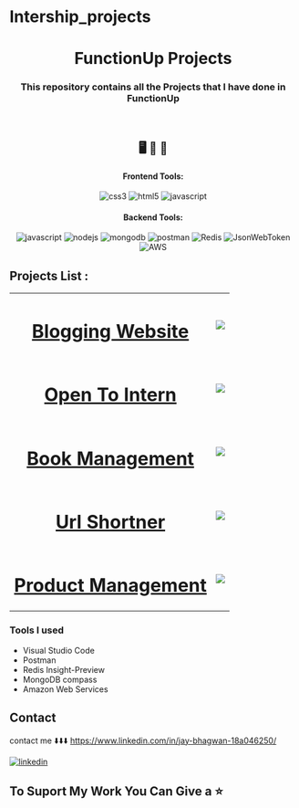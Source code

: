 # Intership_projects

<h1 align="center">FunctionUp Projects</h1>

<h3 align="center">This repository contains all the Projects that I have done in FunctionUp</h3>

<br />

<h2 align="center">🖥️ 📁 📒</h2>


<h4 align="center">Frontend Tools:</h4>

<p align="center">
  <img src="https://img.shields.io/badge/CSS3-1572B6?style=for-the-badge&logo=css3&logoColor=white" alt="css3" />
  <img src="https://img.shields.io/badge/HTML5-E34F26?style=for-the-badge&logo=html5&logoColor=white" alt="html5" />
  <img src="https://img.shields.io/badge/JavaScript-323330?style=for-the-badge&logo=javascript&logoColor=F7DF1E" alt="javascript" />
  
</p>


<h4 align="center">Backend Tools:</h4>

<p align="center">
  <img src="https://img.shields.io/badge/JavaScript-323330?style=for-the-badge&logo=javascript&logoColor=F7DF1E" alt="javascript" />
  <img src="https://img.shields.io/badge/Node.js-339933?style=for-the-badge&logo=nodedotjs&logoColor=white" alt="nodejs" />
    <img src="https://img.shields.io/badge/MongoDB-4EA94B?style=for-the-badge&logo=mongodb&logoColor=white" alt="mongodb" />
    <img src="https://img.shields.io/badge/Postman-FF6C37?style=for-the-badge&logo=postman&logoColor=white" alt="postman" />
  <img src="https://img.shields.io/badge/redis-%23DD0031.svg?style=for-the-badge&logo=redis&logoColor=white" alt="Redis" />
  <img src="https://img.shields.io/badge/JWT-000000?style=for-the-badge&logo=JSON%20web%20tokens&logoColor=white" alt="JsonWebToken" />
  <img src="https://img.shields.io/badge/AWS-%23FF9900.svg?style=for-the-badge&logo=amazon-aws&logoColor=white" alt="AWS" />

</p>


## Projects List :
<table>
  <tr>
    <td><h1 align="center"><a href="https://github.com/mnu4513/blogging_site.git">Blogging Website</a></h1></td>
    <td><img src="https://payu.in/blog/wp-content/uploads/2019/01/Blog-Cover.gif" /></td>
  </tr>
  <tr>
    <td><h1 align="center"><a href="https://github.com/mnu4513/Open_to_interns.git">Open To Intern</a></h1></td>
    <td><img src="https://i.pinimg.com/originals/20/e6/a4/20e6a4f470b3a19b80694b13c099d854.gif" /></td>
  </tr>
  <tr>
    <td><h1 align="center"><a href="https://github.com/mnu4513/books_management.git">Book Management</a></h1></td>
    <td><img src="https://static01.nyt.com/images/2020/10/18/multimedia/18sp-ourfuture-libraries/18sp-ourfuture-libraries-superJumbo.gif" /></td>
  </tr>
  <tr>
    <td><h1 align="center"><a href="https://github.com/mnu4513/url_shortner.git">Url Shortner</a></h1></td>
    <td><img src="https://imgs.search.brave.com/EMyiaPfoVyNQAq724UiueOFJ3PtYhY49IfdlQlLoySg/rs:fit:830:530:1/g:ce/aHR0cHM6Ly9teWJp/Z3BsdW5nZS5jb20v/d3AtY29udGVudC91/cGxvYWRzLzIwMTgv/MDQvdXJsLXNob3J0/ZW5lci10aGVwbHVu/Z2VkYWlseS5qcGc" /></td>
  </tr>
    <td><h1 align="center"><a href="https://github.com/mnu4513/product_management.git">Product Management</a></h1></td>
    <td><img src="https://blog.gemfind.com/hubfs/ecommerce-subway-studio-malaysia%20%281%29.gif" /></td>
  </tr>
</table>

  ### Tools I used 

- Visual Studio Code
- Postman
- Redis Insight-Preview
- MongoDB compass
- Amazon Web Services


## Contact

contact me ⬇️⬇️⬇️
https://www.linkedin.com/in/jay-bhagwan-18a046250/


[![linkedin](https://img.shields.io/badge/jay-bhagwan-18a046250?style=for-the-badge&logo=linkedin&logoColor=white)](https://www.linkedin.com/in/jay-bhagwan-18a046250/)


## To Suport My Work You Can Give a ⭐️
